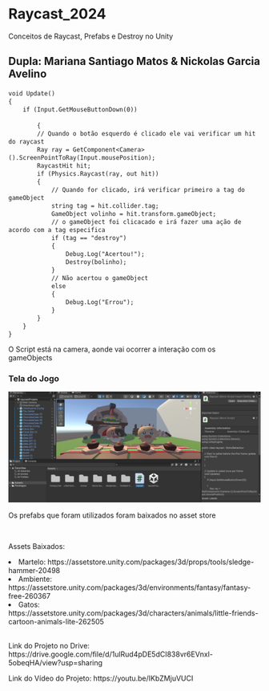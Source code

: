 # Raycast_2024
Conceitos de Raycast, Prefabs e Destroy no Unity
<h2> Dupla: Mariana Santiago Matos & Nickolas Garcia Avelino </h2>

    void Update()
    {
        if (Input.GetMouseButtonDown(0))
        
            { 
            // Quando o botão esquerdo é clicado ele vai verificar um hit do raycast
            Ray ray = GetComponent<Camera>().ScreenPointToRay(Input.mousePosition);
            RaycastHit hit;
            if (Physics.Raycast(ray, out hit))
            {
                // Quando for clicado, irá verificar primeiro a tag do gameObject
                string tag = hit.collider.tag;
                GameObject volinho = hit.transform.gameObject;
                // o gameObject foi clicacado e irá fazer uma ação de acordo com a tag especifica
                if (tag == "destroy")
                {
                    Debug.Log("Acertou!");
                    Destroy(bolinho);
                } 
                // Não acertou o gameObject
                else
                {
                    Debug.Log("Errou");
                }
            }
        }
    }
    
<p> O Script está na camera, aonde vai ocorrer a interação com os gameObjects </p>
<h3> Tela do Jogo</h3>
<img src="imgs/telainicial.png">
<p> Os prefabs que foram utilizados foram baixados no asset store </p>
<br>
<p> Assets Baixados: </p> 
 <li> Martelo: https://assetstore.unity.com/packages/3d/props/tools/sledge-hammer-20498 </li>
 <li> Ambiente: https://assetstore.unity.com/packages/3d/environments/fantasy/fantasy-free-260367 </li>
 <li> Gatos: https://assetstore.unity.com/packages/3d/characters/animals/little-friends-cartoon-animals-lite-262505 </li>
 <br>
<p> Link do Projeto no Drive: https://drive.google.com/file/d/1ulRud4pDE5dCI838vr6EVnxl-5obeqHA/view?usp=sharing </p>
<p> Link do Vídeo do Projeto: https://youtu.be/IKbZMjuVUCI </p>
